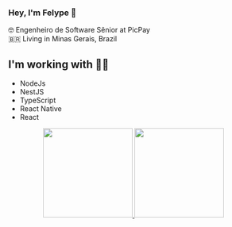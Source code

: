 ### Hey, I'm Felype 👋

🤓 Engenheiro de Software Sênior at PicPay<br />
🇧🇷 Living in Minas Gerais, Brazil  <br />
 

## I'm working with 👨‍💻
- NodeJs
- NestJS
- TypeScript
- React Native
- React

<div align="center">
  <a href="https://github.com/flyp-felype">
  <img height="180em" src="https://github-readme-stats.vercel.app/api?username=flyp-felype&show_icons=true&theme=dracula&include_all_commits=true&count_private=true"/>
    <img height="180em" src="https://github-readme-stats.vercel.app/api/top-langs/?username=flyp-felype&layout=compact&langs_count=16&theme=dracula"/>
</div>

<!--
**flyp-felype/flyp-felype** is a ✨ _special_ ✨ repository because its `README.md` (this file) appears on your GitHub profile.

Here are some ideas to get you started:

- 🔭 I’m currently working on ...
- 🌱 I’m currently learning ...
- 👯 I’m looking to collaborate on ...
- 🤔 I’m looking for help with ...
- 💬 Ask me about ...
- 📫 How to reach me: ...
- 😄 Pronouns: ...
- ⚡ Fun fact: ...
-->
